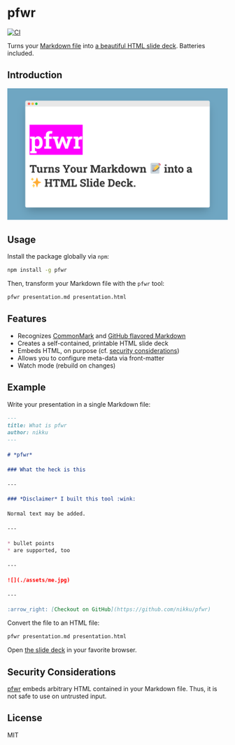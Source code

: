 # pfwr

[![CI](https://github.com/nikku/pfwr/actions/workflows/CI.yml/badge.svg)](https://github.com/nikku/pfwr/actions/workflows/CI.yml)

Turns your [Markdown file](https://github.com/nikku/pfwr/blob/main/README.md#example) into [a beautiful HTML slide deck](https://cdn.statically.io/gh/nikku/pfwr/v0.12.0/example/presentation.html). Batteries included.


## Introduction

[![Slide deck generated from Markdown via pfwr](https://raw.githubusercontent.com/nikku/pfwr/main/docs/screenshot.png)](https://cdn.statically.io/gh/nikku/pfwr/v0.12.0/example/presentation.html)


## Usage

Install the package globally via `npm`:

```sh
npm install -g pfwr
```

Then, transform your Markdown file with the `pfwr` tool:

```sh
pfwr presentation.md presentation.html
```


## Features

* Recognizes [CommonMark](https://commonmark.org/) and [GitHub flavored Markdown](https://github.github.com/gfm/)
* Creates a self-contained, printable HTML slide deck
* Embeds HTML, on purpose (cf. [security considerations](#security-considerations))
* Allows you to configure meta-data via front-matter
* Watch mode (rebuild on changes)


## Example

Write your presentation in a single Markdown file:

```markdown
---
title: What is pfwr
author: nikku
---

# *pfwr*

### What the heck is this

---

### *Disclaimer* I built this tool :wink:

Normal text may be added.

---

* bullet points
* are supported, too

---

![](./assets/me.jpg)

---

:arrow_right: [Checkout on GitHub](https://github.com/nikku/pfwr)
```

Convert the file to an HTML file:

```sh
pfwr presentation.md presentation.html
```

Open [the slide deck](https://cdn.statically.io/gh/nikku/pfwr/v0.12.0/example/presentation.html) in your favorite browser.


## Security Considerations

[pfwr](https://github.com/nikku/pfwr) embeds arbitrary HTML contained in your Markdown file. Thus, it is not safe to use on untrusted input.


## License

MIT
